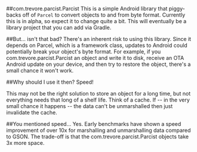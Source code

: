 ##com.trevore.parcist.Parcist
This is a simple Android library that piggy-backs off of `Parcel` to convert objects to and from byte format.  Currently this is in alpha, so expect it to change quite a bit.  This will eventually be a library project that you can add via Gradle.

##But... isn't that bad?
There's an inherent risk to using this library.  Since it depends on Parcel, which is a framework class, updates to Android could potentially break your object's byte format.  For example, if you com.trevore.parcist.Parcist an object and write it to disk, receive an OTA Android update on your device, and then try to restore the object, there's a small chance it won't work.

##Why should I use it then?
Speed!

This may not be the right solution to store an object for a long time, but not everything needs that long of a shelf life.  Think of a cache.  If -- in the very small chance it happens -- the data can't be unmarshalled then just invalidate the cache.

##You mentioned speed...
Yes.  Early benchmarks have shown a speed improvement of over 10x for marshalling and unmarshalling data compared to GSON.  The trade-off is that the com.trevore.parcist.Parcist objects take 3x more space.